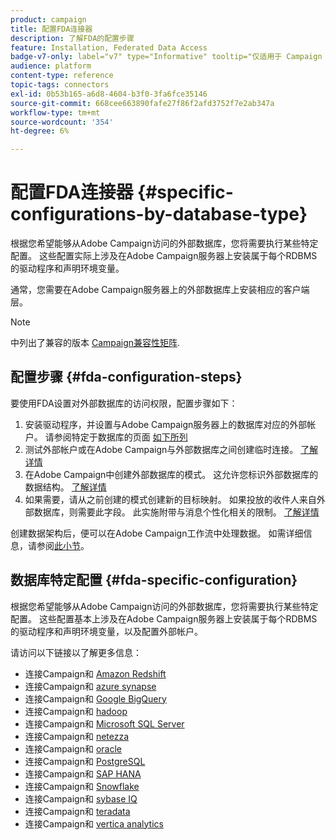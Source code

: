 ```yaml
---
product: campaign
title: 配置FDA连接器
description: 了解FDA的配置步骤
feature: Installation, Federated Data Access
badge-v7-only: label="v7" type="Informative" tooltip="仅适用于 Campaign Classic v7"
audience: platform
content-type: reference
topic-tags: connectors
exl-id: 0b53b165-a6d8-4604-b3f0-3fa6fce35146
source-git-commit: 668cee663890fafe27f86f2afd3752f7e2ab347a
workflow-type: tm+mt
source-wordcount: '354'
ht-degree: 6%

---
```


# 配置FDA连接器 {#specific-configurations-by-database-type}



根据您希望能够从Adobe Campaign访问的外部数据库，您将需要执行某些特定配置。 这些配置实际上涉及在Adobe Campaign服务器上安装属于每个RDBMS的驱动程序和声明环境变量。

通常，您需要在Adobe Campaign服务器上的外部数据库上安装相应的客户端层。

>[!NOTE]
>
>中列出了兼容的版本 [Campaign兼容性矩阵](../../rn/using/compatibility-matrix.md#FederatedDataAccessFDA).
>

## 配置步骤 {#fda-configuration-steps}

要使用FDA设置对外部数据库的访问权限，配置步骤如下：

1. 安装驱动程序，并设置与Adobe Campaign服务器上的数据库对应的外部帐户。 请参阅特定于数据库的页面 [如下所列](#fda-specific-configuration)
1. 测试外部帐户或在Adobe Campaign与外部数据库之间创建临时连接。 [了解详情](../../installation/using/connecting-to-database.md)
1. 在Adobe Campaign中创建外部数据库的模式。 这允许您标识外部数据库的数据结构。 [了解详情](../../installation/using/creating-data-schema.md)
1. 如果需要，请从之前创建的模式创建新的目标映射。 如果投放的收件人来自外部数据库，则需要此字段。 此实施附带与消息个性化相关的限制。 [了解详情](../../installation/using/defining-data-mapping.md)

创建数据架构后，便可以在Adobe Campaign工作流中处理数据。 如需详细信息，请参阅[此小节](../../workflow/using/accessing-an-external-database-fda.md)。

## 数据库特定配置 {#fda-specific-configuration}

根据您希望能够从Adobe Campaign访问的外部数据库，您将需要执行某些特定配置。 这些配置基本上涉及在Adobe Campaign服务器上安装属于每个RDBMS的驱动程序和声明环境变量，以及配置外部帐户。

请访问以下链接以了解更多信息：

* 连接Campaign和 [Amazon Redshift](../../installation/using/configure-fda-redshift.md)
* 连接Campaign和 [azure synapse](../../installation/using/configure-fda-synapse.md)
* 连接Campaign和 [Google BigQuery](../../installation/using/configure-fda-google-big-query.md)
* 连接Campaign和 [hadoop](../../installation/using/configure-fda-hadoop.md)
* 连接Campaign和 [Microsoft SQL Server](../../installation/using/configure-fda-sql.md)
* 连接Campaign和 [netezza](../../installation/using/configure-fda-netezza.md)
* 连接Campaign和 [oracle](../../installation/using/configure-fda-oracle.md)
* 连接Campaign和 [PostgreSQL](../../installation/using/configure-fda-postgresql.md)
* 连接Campaign和 [SAP HANA](../../installation/using/configure-fda-sap-hana.md)
* 连接Campaign和 [Snowflake](../../installation/using/configure-fda-snowflake.md)
* 连接Campaign和 [sybase IQ](../../installation/using/configure-fda-sybase.md)
* 连接Campaign和 [teradata](../../installation/using/configure-fda-teradata.md)
* 连接Campaign和 [vertica analytics](../../installation/using/configure-fda-vertica.md)
